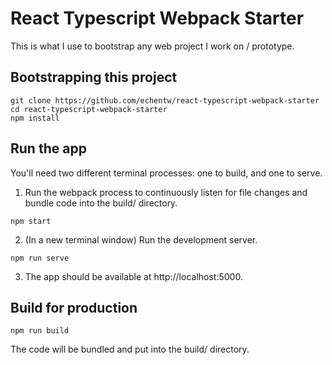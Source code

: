 # React Typescript Webpack Starter

This is what I use to bootstrap any web project I work on / prototype.

## Bootstrapping this project
```
git clone https://github.com/echentw/react-typescript-webpack-starter
cd react-typescript-webpack-starter
npm install
```

## Run the app
You'll need two different terminal processes: one to build, and one to serve.

1. Run the webpack process to continuously listen for file changes and bundle code into the build/ directory.
```
npm start
```

2. (In a new terminal window) Run the development server.
```
npm run serve
```

3. The app should be available at http://localhost:5000.

## Build for production
```
npm run build
```
The code will be bundled and put into the build/ directory.
